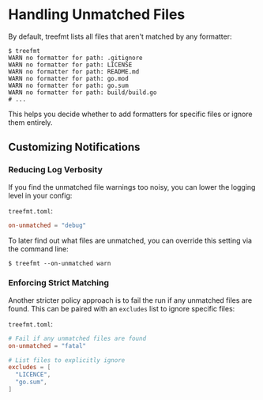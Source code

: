 # Handling Unmatched Files

By default, treefmt lists all files that aren't matched by any formatter:

```console
$ treefmt
WARN no formatter for path: .gitignore
WARN no formatter for path: LICENSE
WARN no formatter for path: README.md
WARN no formatter for path: go.mod
WARN no formatter for path: go.sum
WARN no formatter for path: build/build.go
# ...
```

This helps you decide whether to add formatters for specific files or ignore them entirely.

## Customizing Notifications

### Reducing Log Verbosity
If you find the unmatched file warnings too noisy, you can lower the logging level in your config:

`treefmt.toml`:
```toml
on-unmatched = "debug"
```

To later find out what files are unmatched, you can override this setting via the command line:
```console
$ treefmt --on-unmatched warn
```

### Enforcing Strict Matching
Another stricter policy approach is to fail the run if any unmatched files are found.
This can be paired with an `excludes` list to ignore specific files:

`treefmt.toml`:
```toml
# Fail if any unmatched files are found
on-unmatched = "fatal"

# List files to explicitly ignore
excludes = [
  "LICENCE",
  "go.sum",
]
```
